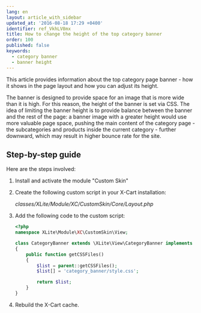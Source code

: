 ```yaml
---
lang: en
layout: article_with_sidebar
updated_at: '2016-08-18 17:29 +0400'
identifier: ref_VkhLV8mx
title: How to change the height of the top category banner
order: 100
published: false
keywords:
  - category banner
  - banner height
---
```

This article provides information about the top category page banner - how it shows in the page layout and how you can adjust its height.

The banner is designed to provide space for an image that is more wide than it is high. For this reason, the height of the banner is set via CSS. The idea of limiting the banner height is to provide balance between the banner and the rest of the page: a banner image with a greater height would use more valuable page space, pushing the main content of the category page - the subcategories and products inside the current category - further downward, which may result in higher bounce rate for the site.  


## Step-by-step guide

Here are the steps involved:

1.  Install and activate the module "Custom Skin"

2.  Create the following custom script in your X-Cart installation:

    _classes/XLite/Module/XC/CustomSkin/Core/Layout.php_

3.  Add the following code to the custom script:

    ```php
    <?php
    namespace XLite\Module\XC\CustomSkin\View;

    class CategoryBanner extends \XLite\View\CategoryBanner implements \XLite\Base\IDecorator
    {
        public function getCSSFiles()
        {
            $list = parent::getCSSFiles();
            $list[] = 'category_banner/style.css';

            return $list;
        }
    }
    ```

4.  Rebuild the X-Cart cache.


